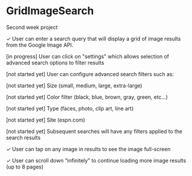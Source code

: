 # GridImageSearch
Second week project

✓ User can enter a search query that will display a grid of image results from the Google Image API.

[in progress] User can click on "settings" which allows selection of advanced search options to filter results

[not started yet] User can configure advanced search filters such as:

[not started yet] Size (small, medium, large, extra-large)

[not started yet] Color filter (black, blue, brown, gray, green, etc...)

[not started yet] Type (faces, photo, clip art, line art)

[not started yet] Site (espn.com)

[not started yet] Subsequent searches will have any filters applied to the search results

✓ User can tap on any image in results to see the image full-screen

✓ User can scroll down “infinitely” to continue loading more image results (up to 8 pages)

